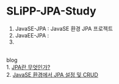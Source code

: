 # SLiPP-JPA-Study
1. JavaSE-JPA : JavaSE 환경 JPA 프로젝트
2. JavaEE-JPA : 
3. 
 <br/>
blog <br/>
1. <a href='http://blog.woniper.net/255'>JPA란 무엇인가?</a> <br/>
2. <a href='http://blog.woniper.net/256'>JavaSE 환경에서 JPA 설정 및 CRUD</a> <br/>
